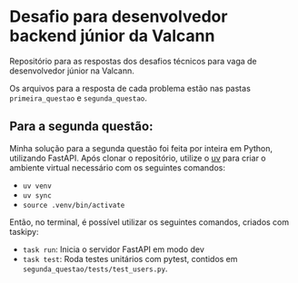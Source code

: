 # Desafio para desenvolvedor backend júnior da Valcann
Repositório para as respostas dos desafios técnicos para vaga de desenvolvedor júnior na Valcann.

Os arquivos para a resposta de cada problema estão nas pastas ``primeira_questao``
e ``segunda_questao``.

## Para a segunda questão: 

Minha solução para a segunda questão foi feita por inteira em Python, utilizando FastAPI. Após clonar o repositório, utilize o [uv](https://docs.astral.sh/uv/) para criar o ambiente virtual necessário com os seguintes comandos:

- ``uv venv``
- ``uv sync``
- ``source .venv/bin/activate``

Então, no terminal, é possível utilizar os seguintes comandos, criados com taskipy:
- ``task run``: Inicia o servidor FastAPI em modo dev
- ``task test``: Roda testes unitários com pytest, contidos em ``segunda_questao/tests/test_users.py``.